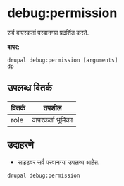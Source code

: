 # debug:permission
सर्व वापरकर्ता परवानग्या प्रदर्शित करते.

**वापर:**
```
drupal debug:permission [arguments]
dp
```

## उपलब्ध वितर्क
वितर्क | तपशील
---------|-------------
role | वापरकर्ता भूमिका

## उदाहरणे
* साइटवर सर्व परवानग्या उपलब्ध आहेत.
```
drupal debug:permission
```
